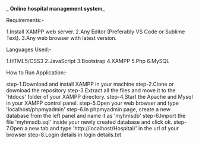 **_ Online hospital management system_**

Requirements:-

1.Install XAMPP web server.
2.Any Editor (Preferably VS Code or Sublime Text).
3.Any web browser with latest version.

Languages Used:-

1.HTML5/CSS3
2.JavaScript
3.Bootstrap
4.XAMPP
5.Php
6.MySQL

How to Run Application:-

step-1.Download and install XAMPP in your machine
step-2.Clone or download the repository
step-3.Extract all the files and move it to the 'htdocs' folder of your XAMPP directory.
step-4.Start the Apache and Mysql in your XAMPP control panel.
step-5.Open your web browser and type 'localhost/phpmyadmin'
step-6.In phpmyadmin page, create a new database from the left panel and name it as 'myhmsdb'
step-6.Import the file 'myhmsdb.sql' inside your newly created database and click ok.
step-7.Open a new tab and type 'http://localhost/Hospital/' in the url of your browser
step-8.Login details in login details.txt


